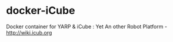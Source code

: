 # docker-iCube
Docker container for YARP & iCube : Yet An other Robot Platform - http://wiki.icub.org

